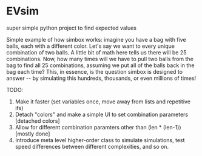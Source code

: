 # EVsim
super simple python project to find expected values

Simple example of how simbox works: imagine you have a bag with five balls, each with a different color. Let's say we want to every unique combination of two balls. A little bit of math here tells us there will be 25 combinations. Now, how many times will we have to pull two balls from the bag to find all 25 combinations, assuming we put all of the balls back in the bag each time? This, in essence, is the question simbox is designed to answer -- by simulating this hundreds, thousands, or even millions of times!

TODO:

1. Make it faster (set variables once, move away from lists and repetitive ifs)
2. Detach "colors" and make a simple UI to set combination parameters [detached colors]
3. Allow for different combination paramters other than (len * (len-1)) [mostly done]
4. Introduce meta level higher-order class to simulate simulations, test speed differences between different complexities, and so on.
